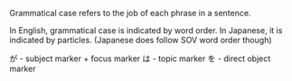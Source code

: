 Grammatical case refers to the job of each phrase in a sentence.

In English, grammatical case is indicated by word order. In Japanese, it is indicated by particles.
(Japanese does follow SOV word order though)

が - subject marker + focus marker
は - topic marker
を - direct object marker